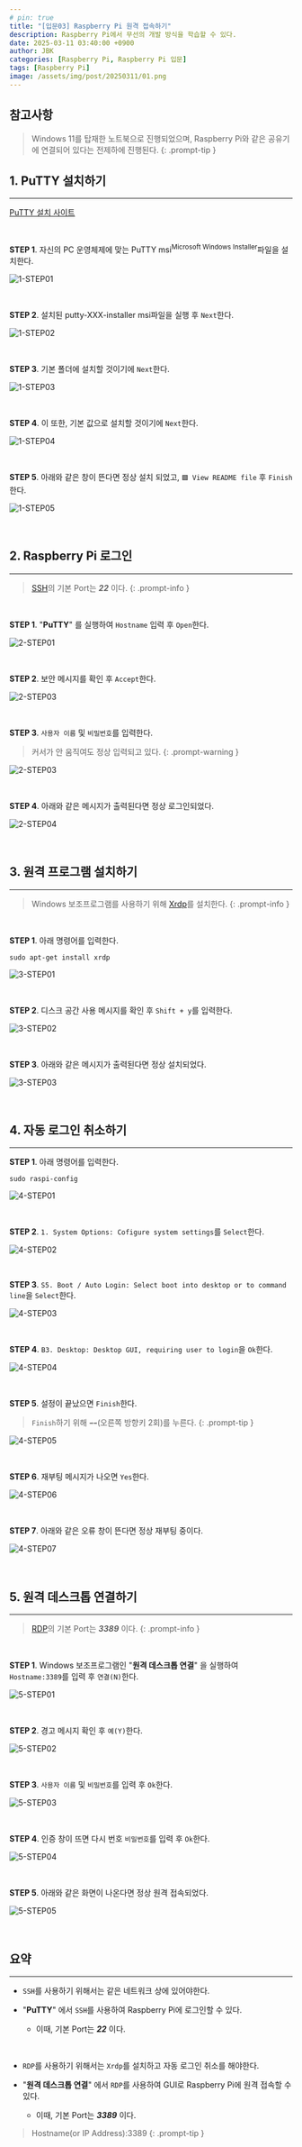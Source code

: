 ```yaml
---
# pin: true
title: "[입문03] Raspberry Pi 원격 접속하기"
description: Raspberry Pi에서 무선의 개발 방식을 학습할 수 있다.
date: 2025-03-11 03:40:00 +0900
author: JBK
categories: [Raspberry Pi, Raspberry Pi 입문]
tags: [Raspberry Pi]
image: /assets/img/post/20250311/01.png
---
```


## **참고사항**

> Windows 11를 탑재한 노트북으로 진행되었으며, Raspberry Pi와 같은 공유기에 연결되어 있다는 전제하에 진행된다.
{: .prompt-tip }

## **1. PuTTY 설치하기**
---

[PuTTY 설치 사이트][1]

<!-- Reference -->
[1]: https://www.chiark.greenend.org.uk/~sgtatham/putty/latest.html

<br>

**STEP 1**. 자신의 PC 운영체제에 맞는 PuTTY msi<sup>Microsoft Windows Installer</sup>파일을 설치한다.

![1-STEP01](/assets/img/post/20250311/02.png)

<br>

**STEP 2**. 설치된 putty-XXX-installer msi파일을 실행 후 `Next`한다.

![1-STEP02](/assets/img/post/20250311/03.png)

<br>

**STEP 3**. 기본 폴더에 설치할 것이기에 `Next`한다.

![1-STEP03](/assets/img/post/20250311/04.png)

<br>

**STEP 4**. 이 또한, 기본 값으로 설치할 것이기에 `Next`한다.

![1-STEP04](/assets/img/post/20250311/05.png)

<br>

**STEP 5**. 아래와 같은 창이 뜬다면 정상 설치 되었고, `🟩 View README file` 후 `Finish`한다.

![1-STEP05](/assets/img/post/20250311/06.png)


<br>


## **2. Raspberry Pi 로그인**
---

> [SSH][2]의 기본 Port는 ***22*** 이다.
{: .prompt-info }

<!-- Reference -->
[2]: https://en.wikipedia.org/wiki/Secure_Shell

<br>

**STEP 1**. "**PuTTY**" 를 실행하여 `Hostname` 입력 후 `Open`한다.

![2-STEP01](/assets/img/post/20250311/07.png)

<br>

**STEP 2**. 보안 메시지를 확인 후 `Accept`한다.

![2-STEP03](/assets/img/post/20250311/08.png)

<br>

**STEP 3**. `사용자 이름` 및 `비밀번호`를 입력한다.

> 커서가 안 움직여도 정상 입력되고 있다.
{: .prompt-warning }

![2-STEP03](/assets/img/post/20250311/09.png)

<br>

**STEP 4**. 아래와 같은 메시지가 출력된다면 정상 로그인되었다.

![2-STEP04](/assets/img/post/20250311/10.png)


<br>


## **3. 원격 프로그램 설치하기**
---

> Windows 보조프로그램를 사용하기 위해 [Xrdp][3]를 설치한다.
{: .prompt-info }

<!-- Reference -->
[3]: https://en.wikipedia.org/wiki/Xrdp

<br>

**STEP 1**. 아래 명령어를 입력한다.

```shell
sudo apt-get install xrdp
```

![3-STEP01](/assets/img/post/20250311/11.png)

<br>

**STEP 2**. 디스크 공간 사용 메시지를 확인 후 `Shift + y`를 입력한다.

![3-STEP02](/assets/img/post/20250311/12.png)

<br>

**STEP 3**. 아래와 같은 메시지가 출력된다면 정상 설치되었다.

![3-STEP03](/assets/img/post/20250311/13.png)


<br>


## **4. 자동 로그인 취소하기**
---

**STEP 1**. 아래 명령어를 입력한다.

```shell
sudo raspi-config
```

![4-STEP01](/assets/img/post/20250311/14.png)

<br>

**STEP 2**. `1. System Options: Cofigure system settings`를 `Select`한다.

![4-STEP02](/assets/img/post/20250311/15.png)

<br>

**STEP 3**. `S5. Boot / Auto Login: Select boot into desktop or to command line`을 `Select`한다.

![4-STEP03](/assets/img/post/20250311/16.png)

<br>

**STEP 4**. `B3. Desktop: Desktop GUI, requiring user to login`을 `Ok`한다.

![4-STEP04](/assets/img/post/20250311/17.png)

<br>

**STEP 5**. 설정이 끝났으면 `Finish`한다.

> `Finish`하기 위해 `➡️➡️`(오른쪽 방향키 2회)를 누른다.
{: .prompt-tip }

![4-STEP05](/assets/img/post/20250311/18.png)

<br>

**STEP 6**. 재부팅 메시지가 나오면 `Yes`한다.

![4-STEP06](/assets/img/post/20250311/19.png)

<br>

**STEP 7**. 아래와 같은 오류 창이 뜬다면 정상 재부팅 중이다.

![4-STEP07](/assets/img/post/20250311/20.png)


<br>


## **5. 원격 데스크톱 연결하기**
---

> [RDP][4]의 기본 Port는 ***3389*** 이다.
{: .prompt-info }

<!-- Reference -->
[4]: https://en.wikipedia.org/wiki/Remote_Desktop_Protocol

<br>

**STEP 1**. Windows 보조프로그램인 "**원격 데스크톱 연결**" 을 실행하여 `Hostname:3389`를 입력 후 `연결(N)`한다.

![5-STEP01](/assets/img/post/20250311/21.png)

<br>

**STEP 2**. 경고 메시지 확인 후 `예(Y)`한다.

![5-STEP02](/assets/img/post/20250311/22.png)

<br>

**STEP 3**. `사용자 이름` 및 `비밀번호`를 입력 후 `Ok`한다.

![5-STEP03](/assets/img/post/20250311/23.png)

<br>

**STEP 4**. 인증 창이 뜨면 다시 번호 `비밀번호`를 입력 후 `Ok`한다.

![5-STEP04](/assets/img/post/20250311/24.png)

<br>

**STEP 5**. 아래와 같은 화면이 나온다면 정상 원격 접속되었다.

![5-STEP05](/assets/img/post/20250311/25.png)


<br>


## **요약**
---

- `SSH`를 사용하기 위해서는 같은 네트워크 상에 있어야한다.

- "**PuTTY**" 에서 `SSH`를 사용하여 Raspberry Pi에 로그인할 수 있다.
  - 이때, 기본 Port는 ***22*** 이다.

<br>

- `RDP`를 사용하기 위해서는 `Xrdp`를 설치하고 자동 로그인 취소를 해야한다.

- "**원격 데스크톱 연결**" 에서 `RDP`를 사용하여 GUI로 Raspberry Pi에 원격 접속할 수 있다.
  - 이때, 기본 Port는 ***3389*** 이다.

> Hostname(or IP Address):3389
{: .prompt-tip }
